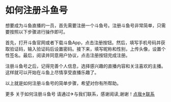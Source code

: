 # 如何注册斗鱼号

想要成为斗鱼直播的一员，首先需要注册一个斗鱼号。注册斗鱼号非常简单，只需要按照以下步骤进行操作即可。

首先，打开斗鱼官网或者下载斗鱼App，点击注册按钮。然后，填写手机号码并获取验证码，输入验证码后设置密码。接下来，填写昵称和性别，上传头像，设置个性签名。最后，阅读并同意用户协议，点击注册按钮完成注册。

注册斗鱼号之后，记得完善个人信息，选择感兴趣的直播内容和关注喜欢的主播。这样就可以开始在斗鱼上尽情享受直播乐趣了。

以上就是如何注册斗鱼号的简单步骤，希望对你有所帮助。

更多 关于如何注册斗鱼号 请通过✈与我们联系，感谢阅读,谢谢！[点我✈联系](https://add.k02.cc)